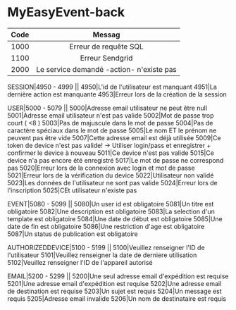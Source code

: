 # MyEasyEvent-back

| Code |        Messag         |
| :--: | :-------------------: |
1000| Erreur de requête SQL
1100| Erreur Sendgrid
2000|Le service demandé -action- n'existe pas

SESSION|4950 - 4999
||
4950|L'id de l'utilisateur est manquant
4951|La dernière action est manquante
4953|Erreur lors de la création de la session

USER|5000 - 5079
||
5000|Adresse email utilisateur ne peut être null
5001|Adresse email utilisateur n'est pas valide
5002|Mot de passe trop court ( <8 )
5003|Pas de majuscule dans le mot de passe
5004|Pas de caractère spéciaux dans le mot de passe
5005|Le nom ET le prénom ne peuvent pas être vide
5007|Cette adresse email est déjà utilisée
5009|Ce token de device n'est pas valide! -> Utiliser login/pass et enregistrer + confirmer le device à nouveau
5011|Ce device n'est pas valide
5015|Ce device n'a pas encore été enregistré
5017|Le mot de passe ne correspond pas
5020|Erreur lors de la connexion avec login et mot de passe
5021|Erreur lors de la vérification du device
5022|Utilisateur non validé
5023|Les données de l'utilisateur ne sont pas valide
5024|Erreur lors de l'inscription
5025|CEt utilisateur n'existe pas 

EVENT|5080 - 5099
||
5080|Un user id est obligatoire
5081|Un titre est obligatoire
5082|Une description est obligatoire
5083|La selection d'un template est obligatoire
5084|Une date de début est obligatoire
5085|Une date de fin est obligatoire
5086|Une restriction d'age est obligatoire
5087|Un status de publication est obligatoire

AUTHORIZEDDEVICE|5100 - 5199
||
5100|Veuillez renseigner l'ID de l'utilisateur
5101|Veuillez renseigner la date de derniere utilisation
5102|Veuillez renseigner l'ID de l'appareil autorisé

EMAIL|5200 - 5299
||
5200|Une seul adresse email d'expédition est requise
5201|Une adresse email d'expédition est requise
5202|Une adresse email de destination est requise
5203|Un sujet est requis
5204|Un message est requis
5205|Adresse email invalide
5206|Un nom de destinataire est requis
